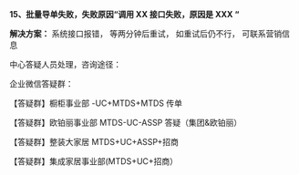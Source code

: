 <a name="bookmark98"></a>**15、批量导单失败，失败原因“调用 XX 接口失败，原因是 XXX “**

**解决方案：**  系统接口报错，  等两分钟后重试，  如重试后仍不行，  可联系营销信息

中心答疑人员处理，咨询途径：

企业微信答疑群：

【答疑群】橱柜事业部 -UC+MTDS+MTDS 传单

【答疑群】欧铂丽事业部 MTDS-UC-ASSP 答疑（集团&欧铂丽）

【答疑群】整装大家居 MTDS+UC+ASSP+招商

【答疑群】集成家居事业部(MTDS+UC+招商）




